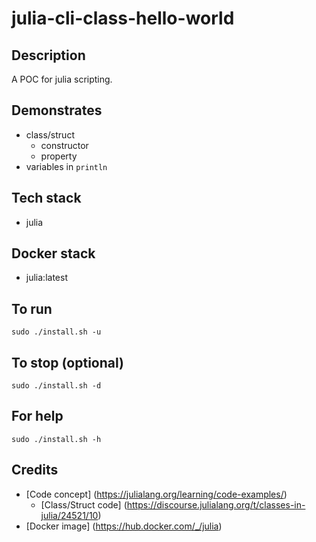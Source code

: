# julia-cli-class-hello-world

## Description
A POC for julia scripting.

## Demonstrates
- class/struct
  - constructor
  - property
- variables in `println` 

## Tech stack
- julia

## Docker stack
- julia:latest

## To run
`sudo ./install.sh -u`

## To stop (optional)
`sudo ./install.sh -d`

## For help
`sudo ./install.sh -h`

## Credits
- [Code concept] (https://julialang.org/learning/code-examples/)
  - [Class/Struct code] (https://discourse.julialang.org/t/classes-in-julia/24521/10)
- [Docker image] (https://hub.docker.com/_/julia)
